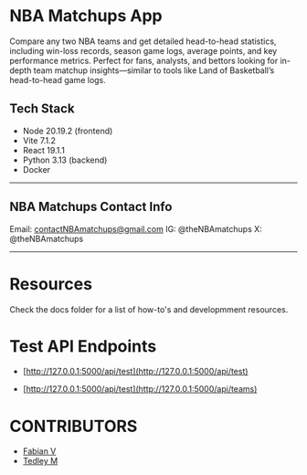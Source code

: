# NBA Matchups App

Compare any two NBA teams and get detailed head-to-head statistics, including win-loss records, season game logs, average points, and key performance metrics. Perfect for fans, analysts, and bettors looking for in-depth team matchup insights—similar to tools like Land of Basketball’s head-to-head game logs.

## Tech Stack

- Node 20.19.2 (frontend)
- Vite 7.1.2
- React 19.1.1
- Python 3.13 (backend)
- Docker

---

## NBA Matchups Contact Info

Email: contactNBAmatchups@gmail.com
IG: @theNBAmatchups
X: @theNBAmatchups

---

# Resources

Check the docs folder for a list of how-to's and developmment resources.

# Test API Endpoints

- [http://127.0.0.1:5000/api/test](http://127.0.0.1:5000/api/test)

- [http://127.0.0.1:5000/api/test](http://127.0.0.1:5000/api/teams)

# CONTRIBUTORS

- [Fabian V](website)
- [Tedley M](https://ted.meralus.com)
